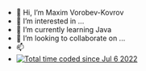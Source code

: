 - 👋 Hi, I’m Maxim Vorobev-Kovrov
- 👀 I’m interested in ...
- 🌱 I’m currently learning Java
- 💞️ I’m looking to collaborate on ...
- 📫 
- <a href="https://wakatime.com/@2b894058-d55a-4c3a-8f63-e933075847a4"><img src="https://wakatime.com/badge/user/2b894058-d55a-4c3a-8f63-e933075847a4.svg" alt="Total time coded since Jul 6 2022" /></a>
<!---
vorobevkovrov/vorobevkovrov is a ✨ special ✨ repository because its `README.md` (this file) appears on your GitHub profile.
You can click the Preview link to take a look at your changes.
--->

